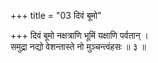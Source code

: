 +++
title = "03 दिवं बूमो"

+++
दिवं बूमो नक्षत्राणि भूमिं यक्षाणि पर्वतान् ।  
समुद्रा नद्यो वेशन्तास्ते नो मुञ्चन्त्वंहसः ॥ ३ ॥
